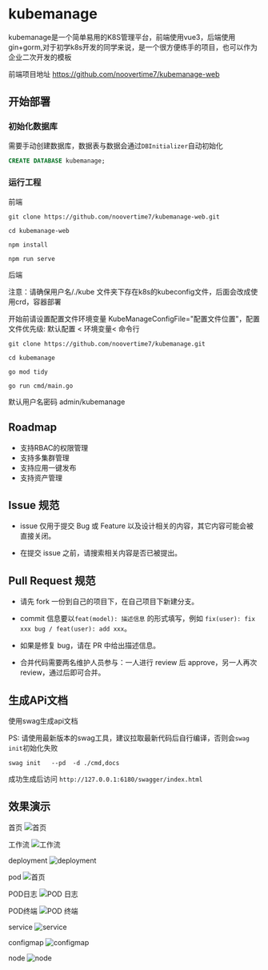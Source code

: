 # kubemanage
kubemanage是一个简单易用的K8S管理平台，前端使用vue3，后端使用gin+gorm,对于初学k8s开发的同学来说，是一个很方便练手的项目，也可以作为企业二次开发的模板

前端项目地址 https://github.com/noovertime7/kubemanage-web

## 开始部署
### 初始化数据库
需要手动创建数据库，数据表与数据会通过`DBInitializer`自动初始化

```sql
CREATE DATABASE kubemanage;
```

### 运行工程

前端

```shell
git clone https://github.com/noovertime7/kubemanage-web.git

cd kubemanage-web

npm install

npm run serve
```
后端

注意：请确保用户名/./kube  文件夹下存在k8s的kubeconfig文件，后面会改成使用crd，容器部署

开始前请设置配置文件环境变量 KubeManageConfigFile="配置文件位置"，配置文件优先级: 默认配置 < 环境变量< 命令行

```
git clone https://github.com/noovertime7/kubemanage.git

cd kubemanage

go mod tidy

go run cmd/main.go
```
默认用户名密码 admin/kubemanage

## Roadmap

- 支持RBAC的权限管理
- 支持多集群管理
- 支持应用一键发布
- 支持资产管理

## Issue 规范
- issue 仅用于提交 Bug 或 Feature 以及设计相关的内容，其它内容可能会被直接关闭。

- 在提交 issue 之前，请搜索相关内容是否已被提出。

## Pull Request 规范
- 请先 fork 一份到自己的项目下，在自己项目下新建分支。

- commit 信息要以`feat(model): 描述信息` 的形式填写，例如 `fix(user): fix xxx bug / feat(user): add xxx`。

- 如果是修复 bug，请在 PR 中给出描述信息。

- 合并代码需要两名维护人员参与：一人进行 review 后 approve，另一人再次 review，通过后即可合并。



## 生成APi文档

使用swag生成api文档

PS: 请使用最新版本的swag工具，建议拉取最新代码后自行编译，否则会`swag init`初始化失败

```shell
swag init   --pd  -d ./cmd,docs
```

成功生成后访问 `http://127.0.0.1:6180/swagger/index.html`

## 效果演示
首页
![首页](https://github.com/noovertime7/kubemanage/blob/master/img/dashboard.jpg?raw=true)

工作流
![工作流](https://github.com/noovertime7/kubemanage/blob/master/img/wordflow.jpg?raw=true)

deployment
![deployment](https://github.com/noovertime7/kubemanage/blob/master/img/deployment.jpg?raw=true)

pod
![首页](https://github.com/noovertime7/kubemanage/blob/master/img/pod.jpg?raw=true)

POD日志
![POD 日志](https://github.com/noovertime7/kubemanage/blob/master/img/pod_log.jpg?raw=true)

POD终端
![POD 终端](https://github.com/noovertime7/kubemanage/blob/master/img/pod_ter.jpg?raw=true)

service
![service](https://github.com/noovertime7/kubemanage/blob/master/img/service.jpg?raw=true)

configmap
![configmap](https://github.com/noovertime7/kubemanage/blob/master/img/cm_detail.jpg?raw=true)

node
![node](https://github.com/noovertime7/kubemanage/blob/master/img/node.jpg?raw=true)
